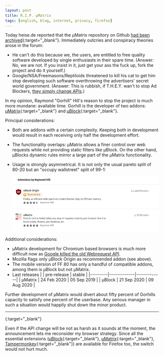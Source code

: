 ```yaml
---
layout: post
title: R.I.P. µMatrix
tags: [english, blog, internet, privacy, firefox]
---
```

Today heise.de reported that the µMatrix repository on Github
[had been archived](
    https://www.heise.de/news/uMatrix-wird-nicht-weiterentwickelt-Repository-steht-auf-archived-4906711.html
){:target="_blank"}.
Immediately outcries and conspiracy theories arose in the forum:
*   He can't do this because we, the users, are entitled to free quality
    software developed by single enthusiasts in their spare time. (Answer: No,
    we are not. If you insist in it, just get your ass the fuck up, fork the
    project and do it yourself.)
*   Google/NSA/Freemasons/Reptiloids threatened to kill his cat to get him stop
    developing such software overthrowing the advertisers' secret world
    government. (Answer: This is rubbish, if T.H.E.Y. wan't to stop Ad Blockers,
    [they simply change APIs](2019/06/02/another-nail-in-the-coffin.md).)

In my opinion, Raymond "Gorhill" Hill's reason to stop the project is much more
mundane: available time. Gorhill is the developer of two addons:
[µMatrix](
    https://github.com/gorhill/uMatrix
){:target="_blank"} 
and
[µBlock](
    https://github.com/gorhill/uBlock
){:target="_blank"}.

Principal considerations:

*   Both are addons with a certain complexity. Keeping both in development would
    result in each receiving only half the development effort.
*   The functionality overlaps: µMatrix allows a finer control over web requests
    while not providing static filters like µBlock. On the other hand, µBlocks
    dynamic rules mirror a large part of the µMatrix functionality.
*   Usage is strongly asymmetrical. It is not only the usual pareto split of
    80-20 but an "occupy wallstreet" split of 99-1:

    ![](/assets/posts/2020-09-21-umatrix-vs-ublock.png)

Additional considerations:

*   µMatrix development for Chromium based browsers is much more difficult now
    as [Google killed the old Webrequest
    API](2019/06/02/another-nail-in-the-coffin.md).
*   Mozilla flags only µBlock Origin as recommended addon (see above).
*   The mobile version of FF 80 has only a handful of compatible addons, among
    them is µBlock but not µMatrix.
*   Last releases
    |         | pre-release | stable      |
    |---------|-------------|-------------|
    | µMatrix | 24 Feb 2020 | 05 Sep 2019 |
    | µBlock  | 21 Sep 2020 | 09 Aug 2020 |

Further development of µMatrix would divert about fifty percent of Gorhills
capacity to satisfy one percent of the userbase. Any serious manager in such a
situation would happily shut down the minor product.




----
[](
){:target="_blank"}

Even if the API change will be not as harsh as it sounds at the moment, the
announcement lets me reconsider my browser strategy. Since all the essential
extensions
([µBlock](
    https://github.com/gorhill/uBlock
){:target="_blank"},
[µMatrix](
    https://github.com/gorhill/uMatrix
){:target="_blank"},
[Tampermonkey](https://tampermonkey.net/){:target="_blank"})
are available for Firefox too, the switch would not hurt much.

